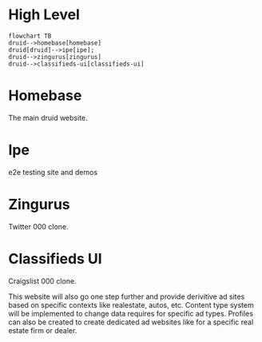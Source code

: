 
# High Level

```mermaid
flowchart TB
druid-->homebase[homebase]
druid[druid]-->ipe[ipe];
druid-->zingurus[zingurus]
druid-->classifieds-ui[classifieds-ui]
```
# Homebase

The main druid website.

# Ipe

e2e testing site and demos

# Zingurus

Twitter 000 clone.


# Classifieds UI

Craigslist 000 clone.

This website will also go one step further and provide derivitive ad sites based on specific contexts like realestate, autos, etc. Content type system will be implemented to change data requires for specific ad types. Profiles can also be created to create dedicated ad websites like for a specific real estate firm or dealer.
